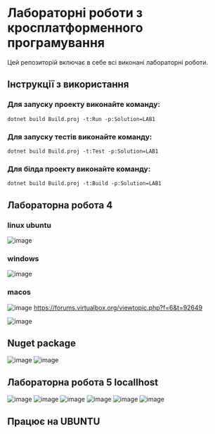# Лабораторні роботи з кросплатформенного програмування

Цей репозиторій включає в себе всі виконані лабораторні роботи.

## Інструкції з використання

### Для запуску проекту виконайте команду:
``
dotnet build Build.proj -t:Run -p:Solution=LAB1
``
### Для запуску тестів виконайте команду:
``
dotnet build Build.proj -t:Test -p:Solution=LAB1
``
### Для білда проекту виконайте команду:
``
dotnet build Build.proj -t:Build -p:Solution=LAB1
``


## Лабораторна робота 4

### linux ubuntu

![image](https://github.com/user-attachments/assets/879f0e54-4eae-41be-9a43-469b92b9a645)

### windows

![image](https://github.com/user-attachments/assets/9d200a2c-9c76-4ede-86f2-e107d23b3da2)

### macos
![image](https://github.com/user-attachments/assets/e3b79300-094c-4e54-badc-537fe0904099)
https://forums.virtualbox.org/viewtopic.php?f=6&t=92649

![image](https://github.com/user-attachments/assets/e9b17b4f-36e2-47c7-9ed6-f59153dd0435)

## Nuget package
![image](https://github.com/user-attachments/assets/60965db0-2703-490e-bb25-4e82c9fde390)
![image](https://github.com/user-attachments/assets/9d06abc8-3228-4576-bf5a-22df0e99369b)

## Лабораторна робота 5 locallhost

![image](https://github.com/user-attachments/assets/33cca0e6-4e62-42a9-b26a-a9c13abc23d7)
![image](https://github.com/user-attachments/assets/2ecd9b54-1a07-4b0d-b154-a5fc394107fc)
![image](https://github.com/user-attachments/assets/7bd6e3ff-b6a8-4e7d-b45d-abf2b59d8714)
![image](https://github.com/user-attachments/assets/949bbdc3-610d-4410-a316-640d33559e11)
![image](https://github.com/user-attachments/assets/8d3206ad-85ca-4707-ad91-33f0fbd3cd8d)
![image](https://github.com/user-attachments/assets/ca162358-469b-4028-bc17-2a249b92cdbd)

## Працює на UBUNTU



